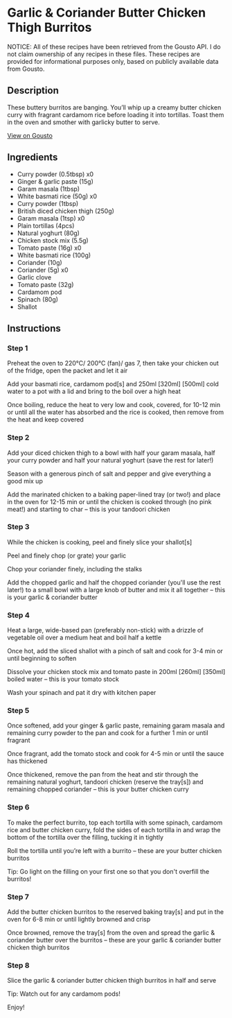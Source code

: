 # Garlic & Coriander Butter Chicken Thigh Burritos

NOTICE: All of these recipes have been retrieved from the Gousto API. I do not claim ownership of any recipes in these files. These recipes are provided for informational purposes only, based on publicly available data from Gousto.

## Description

These buttery burritos are banging. You’ll whip up a creamy butter chicken curry with fragrant cardamom rice before loading it into tortillas. Toast them in the oven and smother with garlicky butter to serve.

[View on Gousto](https://www.gousto.co.uk/recipes/cookbook/garlic-coriander-butter-chicken-burritos)

## Ingredients

- Curry powder (0.5tbsp) x0
- Ginger & garlic paste (15g)
- Garam masala (1tbsp)
- White basmati rice (50g) x0
- Curry powder (1tbsp)
- British diced chicken thigh (250g)
- Garam masala (1tsp) x0
- Plain tortillas (4pcs)
- Natural yoghurt (80g)
- Chicken stock mix (5.5g)
- Tomato paste (16g) x0
- White basmati rice (100g)
- Coriander (10g)
- Coriander (5g) x0
- Garlic clove
- Tomato paste (32g)
- Cardamom pod
- Spinach (80g)
- Shallot

## Instructions


### Step 1

Preheat the oven to 220°C/ 200°C (fan)/ gas 7, then take your chicken out of the fridge, open the packet and let it air

Add your basmati rice, cardamom pod[s] and 250ml <span class="text-purple">[320ml] </span><span class="text-danger">[500ml] </span>cold water to a pot with a lid and bring to the boil over a high heat

Once boiling, reduce the heat to very low and cook, covered, for 10-12 min or until all the water has absorbed and the rice is cooked, then remove from the heat and keep covered


### Step 2

Add your diced chicken thigh to a bowl with half your garam masala, half your curry powder and half your natural yoghurt (save the rest for later!)

Season with a generous pinch of salt and pepper and give everything a good mix up

Add the marinated chicken to a baking paper-lined tray (or two!) and place in the oven for 12-15 min or until the chicken is cooked through (no pink meat!) and starting to char – this is your tandoori chicken


### Step 3

While the chicken is cooking, peel and finely slice your shallot[s]

Peel and finely chop (or grate) your garlic

Chop your coriander finely, including the stalks

Add the chopped garlic and half the chopped coriander (you'll use the rest later!) to a small bowl with a large knob of butter and mix it all together – this is your garlic & coriander butter


### Step 4

Heat a large, wide-based pan (preferably non-stick) with a drizzle of vegetable oil over a medium heat and boil half a kettle

Once hot, add the sliced shallot with a pinch of salt and cook for 3-4 min or until beginning to soften

Dissolve your chicken stock mix and tomato paste in 200ml <span class="text-purple">[260ml] </span><span class="text-danger">[350ml]</span> boiled water – this is your tomato stock

Wash your spinach and pat it dry with kitchen paper


### Step 5

Once softened, add your ginger & garlic paste, remaining garam masala and remaining curry powder to the pan and cook for a further 1 min or until fragrant

Once fragrant, add the tomato stock and cook for 4-5 min or until the sauce has thickened

Once thickened, remove the pan from the heat and stir through the remaining natural yoghurt, tandoori chicken (reserve the tray[s]) and remaining chopped coriander – this is your butter chicken curry


### Step 6

To make the perfect burrito, top each tortilla with some spinach, cardamom rice and butter chicken curry, fold the sides of each tortilla in and wrap the bottom of the tortilla over the filling, tucking it in tightly

Roll the tortilla until you’re left with a burrito – these are your butter chicken burritos

Tip: Go light on the filling on your first one so that you don't overfill the burritos!


### Step 7

Add the butter chicken burritos to the reserved baking tray[s] and put in the oven for 6-8 min or until lightly browned and crisp

Once browned, remove the tray[s] from the oven and spread the garlic & coriander butter over the burritos – these are your garlic & coriander butter chicken thigh burritos

### Step 8

Slice the garlic & coriander butter chicken thigh burritos in half and serve

Tip: Watch out for any cardamom pods!

Enjoy!

